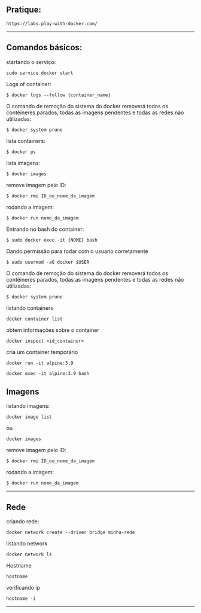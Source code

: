 
## Pratique:
```
https://labs.play-with-docker.com/
```

---

## Comandos básicos:

startando o serviço:
```
sudo service docker start
```

Logs of container:

```
$ docker logs --follow {container_name}
```


O comando de remoção do sistema do docker removerá todos os contêineres parados, 
todas as imagens pendentes e todas as redes não utilizadas:

```
$ docker system prune
```

lista containers:
```
$ docker ps
```

lista imagens:
```
$ docker images
```

remove imagem pelo ID:
```
$ docker rmi ID_ou_nome_da_imagem
```

rodando a imagem:
```
$ docker run nome_da_imagem
```

Entrando no bash do container:
```
$ sudo docker exec -it {NOME} bash
```

Dando permissão para rodar com o usuario corretamente

```
$ sudo usermod -aG docker $USER
```


O comando de remoção do sistema do docker removerá todos os contêineres parados,
todas as imagens pendentes e todas as redes não utilizadas:

```
$ docker system prune
```

listando containers
```
docker container list
```

obtem informações sobre o container
```
docker inspect <id_container>
```

cria um container temporário
```
docker run -it alpine:3.9
```

```
docker exec -it alpine:3.9 bash
```



## Imagens

listando imagens:
```
docker image list
```
ou
```
docker images
```

remove imagem pelo ID:
```
$ docker rmi ID_ou_nome_da_imagem
```

rodando a imagem:
```
$ docker run nome_da_imagem
```

---



## Rede
criando rede:
```
docker network create --driver bridge minha-rede
```

listando network
```
docker network ls
```

Hostname
```
hostname
```

verificando ip
```
hostname -i
```

---
